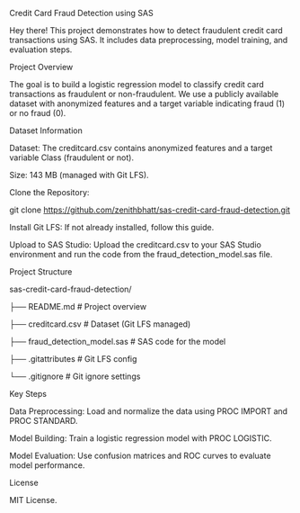 Credit Card Fraud Detection using SAS

Hey there! This project demonstrates how to detect fraudulent credit card transactions using SAS. It includes data preprocessing, model training, and evaluation steps.

Project Overview

The goal is to build a logistic regression model to classify credit card transactions as fraudulent or non-fraudulent. We use a publicly available dataset with anonymized features and a target variable indicating fraud (1) or no fraud (0).

Dataset Information

Dataset: The creditcard.csv contains anonymized features and a target variable Class (fraudulent or not).

Size: 143 MB (managed with Git LFS).

Clone the Repository:

git clone https://github.com/zenithbhatt/sas-credit-card-fraud-detection.git

Install Git LFS: If not already installed, follow this guide.

Upload to SAS Studio: Upload the creditcard.csv to your SAS Studio environment and run the code from the fraud_detection_model.sas file.

Project Structure

sas-credit-card-fraud-detection/

├── README.md                  # Project overview

├── creditcard.csv             # Dataset (Git LFS managed)

├── fraud_detection_model.sas  # SAS code for the model

├── .gitattributes             # Git LFS config

└── .gitignore                 # Git ignore settings

Key Steps

Data Preprocessing: Load and normalize the data using PROC IMPORT and PROC STANDARD.

Model Building: Train a logistic regression model with PROC LOGISTIC.

Model Evaluation: Use confusion matrices and ROC curves to evaluate model performance.

License

MIT License.